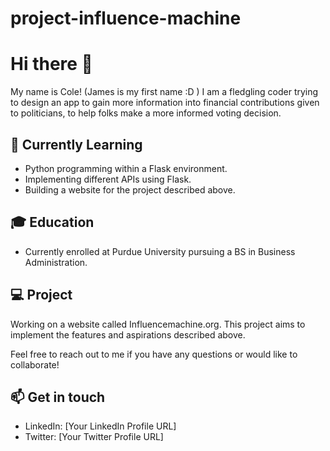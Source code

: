 # project-influence-machine
# Hi there 👋

My name is Cole! (James is my first name :D ) 
I am a fledgling coder trying to design an app to gain more information into financial contributions given to politicians, to help folks make a more informed voting decision. 

## 🌱 Currently Learning

- Python programming within a Flask environment.
- Implementing different APIs using Flask.
- Building a website for the project described above.

## 🎓 Education

- Currently enrolled at Purdue University pursuing a BS in Business Administration.

## 💻 Project

Working on a website called Influencemachine.org. This project aims to implement the features and aspirations described above.

Feel free to reach out to me if you have any questions or would like to collaborate!

## 📫 Get in touch

- LinkedIn: [Your LinkedIn Profile URL]
- Twitter: [Your Twitter Profile URL]

